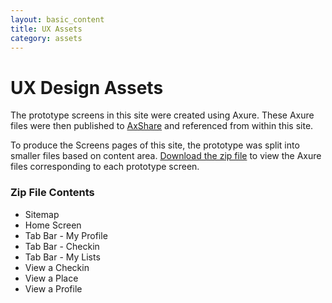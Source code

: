 ```yaml
---
layout: basic_content
title: UX Assets
category: assets
---
```


# UX Design Assets

The prototype screens in this site were created using Axure. These Axure files were then published to [AxShare][1] and referenced from within this site. 

To produce the Screens pages of this site, the prototype was split into smaller files based on content area. [Download the zip file][2] to view the Axure files corresponding to each prototype screen. 

### Zip File Contents
* Sitemap
* Home Screen 
* Tab Bar - My Profile
* Tab Bar - Checkin
* Tab Bar - My Lists
* View a Checkin
* View a Place
* View a Profile

[1]: http://share.axure.com "Go to AxShare"
[2]: ../pages_ux_assets/axure_AroundUX.zip "Download zip file"